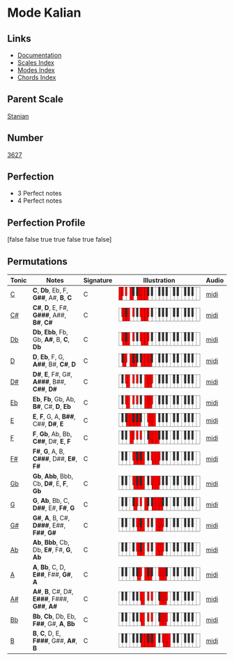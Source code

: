 # Mode Kalian

## Links

- [Documentation](index.md)
- [Scales Index](Scales.md)
- [Modes Index](Modes.md)
- [Chords Index](Chords.md)

## Parent Scale

[Stanian](ScaleStanian.md)

## Number

[3627](https://ianring.com/musictheory/scales/3627)

## Perfection

- 3 Perfect notes
- 4 Perfect notes

## Perfection Profile

[false false true true false true false]

## Permutations

| Tonic | Notes | Signature | Illustration | Audio |
|-------|-------|-----------|--------------|-------|
| [C](ModeCNaturalKalian.md) | **C**, **Db**, Eb, F, **G##**, A#, **B**, **C** | C | ![CNaturalKalian](ModeCNaturalKalian.png) | [midi](https://github.com/edipermadi/music/blob/main/docs/ModeCNaturalKalian.mid?raw=true) |
| [C#](ModeCSharpKalian.md) | **C#**, **D**, E, F#, **G###**, A##, **B#**, **C#** | C | ![CSharpKalian](ModeCSharpKalian.png) | [midi](https://github.com/edipermadi/music/blob/main/docs/ModeCSharpKalian.mid?raw=true) |
| [Db](ModeDFlatKalian.md) | **Db**, **Ebb**, Fb, Gb, **A#**, B, **C**, **Db** | C | ![DFlatKalian](ModeDFlatKalian.png) | [midi](https://github.com/edipermadi/music/blob/main/docs/ModeDFlatKalian.mid?raw=true) |
| [D](ModeDNaturalKalian.md) | **D**, **Eb**, F, G, **A##**, B#, **C#**, **D** | C | ![DNaturalKalian](ModeDNaturalKalian.png) | [midi](https://github.com/edipermadi/music/blob/main/docs/ModeDNaturalKalian.mid?raw=true) |
| [D#](ModeDSharpKalian.md) | **D#**, **E**, F#, G#, **A###**, B##, **C##**, **D#** | C | ![DSharpKalian](ModeDSharpKalian.png) | [midi](https://github.com/edipermadi/music/blob/main/docs/ModeDSharpKalian.mid?raw=true) |
| [Eb](ModeEFlatKalian.md) | **Eb**, **Fb**, Gb, Ab, **B#**, C#, **D**, **Eb** | C | ![EFlatKalian](ModeEFlatKalian.png) | [midi](https://github.com/edipermadi/music/blob/main/docs/ModeEFlatKalian.mid?raw=true) |
| [E](ModeENaturalKalian.md) | **E**, **F**, G, A, **B##**, C##, **D#**, **E** | C | ![ENaturalKalian](ModeENaturalKalian.png) | [midi](https://github.com/edipermadi/music/blob/main/docs/ModeENaturalKalian.mid?raw=true) |
| [F](ModeFNaturalKalian.md) | **F**, **Gb**, Ab, Bb, **C##**, D#, **E**, **F** | C | ![FNaturalKalian](ModeFNaturalKalian.png) | [midi](https://github.com/edipermadi/music/blob/main/docs/ModeFNaturalKalian.mid?raw=true) |
| [F#](ModeFSharpKalian.md) | **F#**, **G**, A, B, **C###**, D##, **E#**, **F#** | C | ![FSharpKalian](ModeFSharpKalian.png) | [midi](https://github.com/edipermadi/music/blob/main/docs/ModeFSharpKalian.mid?raw=true) |
| [Gb](ModeGFlatKalian.md) | **Gb**, **Abb**, Bbb, Cb, **D#**, E, **F**, **Gb** | C | ![GFlatKalian](ModeGFlatKalian.png) | [midi](https://github.com/edipermadi/music/blob/main/docs/ModeGFlatKalian.mid?raw=true) |
| [G](ModeGNaturalKalian.md) | **G**, **Ab**, Bb, C, **D##**, E#, **F#**, **G** | C | ![GNaturalKalian](ModeGNaturalKalian.png) | [midi](https://github.com/edipermadi/music/blob/main/docs/ModeGNaturalKalian.mid?raw=true) |
| [G#](ModeGSharpKalian.md) | **G#**, **A**, B, C#, **D###**, E##, **F##**, **G#** | C | ![GSharpKalian](ModeGSharpKalian.png) | [midi](https://github.com/edipermadi/music/blob/main/docs/ModeGSharpKalian.mid?raw=true) |
| [Ab](ModeAFlatKalian.md) | **Ab**, **Bbb**, Cb, Db, **E#**, F#, **G**, **Ab** | C | ![AFlatKalian](ModeAFlatKalian.png) | [midi](https://github.com/edipermadi/music/blob/main/docs/ModeAFlatKalian.mid?raw=true) |
| [A](ModeANaturalKalian.md) | **A**, **Bb**, C, D, **E##**, F##, **G#**, **A** | C | ![ANaturalKalian](ModeANaturalKalian.png) | [midi](https://github.com/edipermadi/music/blob/main/docs/ModeANaturalKalian.mid?raw=true) |
| [A#](ModeASharpKalian.md) | **A#**, **B**, C#, D#, **E###**, F###, **G##**, **A#** | C | ![ASharpKalian](ModeASharpKalian.png) | [midi](https://github.com/edipermadi/music/blob/main/docs/ModeASharpKalian.mid?raw=true) |
| [Bb](ModeBFlatKalian.md) | **Bb**, **Cb**, Db, Eb, **F##**, G#, **A**, **Bb** | C | ![BFlatKalian](ModeBFlatKalian.png) | [midi](https://github.com/edipermadi/music/blob/main/docs/ModeBFlatKalian.mid?raw=true) |
| [B](ModeBNaturalKalian.md) | **B**, **C**, D, E, **F###**, G##, **A#**, **B** | C | ![BNaturalKalian](ModeBNaturalKalian.png) | [midi](https://github.com/edipermadi/music/blob/main/docs/ModeBNaturalKalian.mid?raw=true) |
